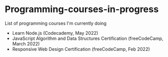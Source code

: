# Programming-courses-in-progress
List of programming courses I'm currently doing

* Learn Node.js (Codecademy, May 2022)
* JavaScript Algorithm and Data Structures Certification (freeCodeCamp, March 2022)
* Responsive Web Design Certification (freeCodeCamp, Feb 2022)



